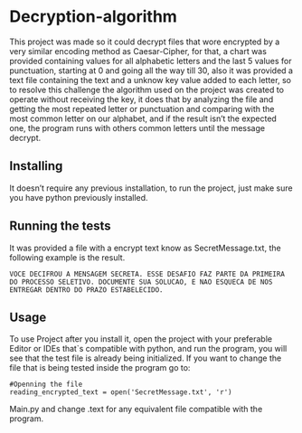 # Decryption-algorithm
This project was made so it could decrypt files that wore encrypted by a very similar encoding method as Caesar-Cipher, for that, a chart was provided containing values for all alphabetic letters and the last 5 values for punctuation, starting at 0 and going all the way till 30, also it was provided a text file containing the text and a unknow key value added to each letter, so to resolve this challenge the algorithm used on the project was created to operate without receiving the key, it does that by analyzing the  file and getting the most repeated letter or punctuation and comparing with the most common letter on our alphabet, and if the result isn’t the expected one, the program runs with others common letters until the message decrypt.

## Installing
It doesn’t require any previous installation, to run the project, just make sure you have python previously installed.

## Running the tests
It was provided a file with a encrypt text know as SecretMessage.txt, the following example is the result.

```
VOCE DECIFROU A MENSAGEM SECRETA. ESSE DESAFIO FAZ PARTE DA PRIMEIRA DO PROCESSO SELETIVO. DOCUMENTE SUA SOLUCAO, E NAO ESQUECA DE NOS ENTREGAR DENTRO DO PRAZO ESTABELECIDO. 

```
## Usage
To use Project after you install it,  open the project  with your preferable Editor or IDEs that`s compatible with python, and run the program, you will see that the test file is already being initialized. If you want to change the file that is being tested inside the program go to:  

    #Openning the file
    reading_encrypted_text = open('SecretMessage.txt', 'r')
    
 Main.py and change .text for any equivalent file compatible with the program.     
